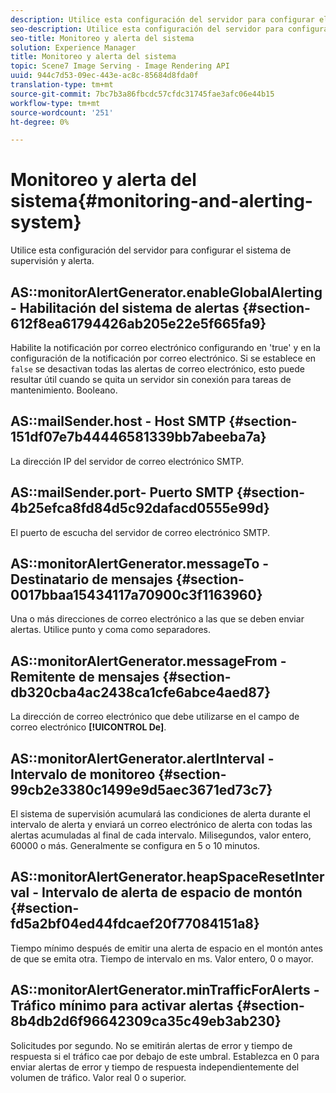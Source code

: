 ```yaml
---
description: Utilice esta configuración del servidor para configurar el sistema de supervisión y alerta.
seo-description: Utilice esta configuración del servidor para configurar el sistema de supervisión y alerta.
seo-title: Monitoreo y alerta del sistema
solution: Experience Manager
title: Monitoreo y alerta del sistema
topic: Scene7 Image Serving - Image Rendering API
uuid: 944c7d53-09ec-443e-ac8c-85684d8fda0f
translation-type: tm+mt
source-git-commit: 7bc7b3a86fbcdc57cfdc31745fae3afc06e44b15
workflow-type: tm+mt
source-wordcount: '251'
ht-degree: 0%

---
```



# Monitoreo y alerta del sistema{#monitoring-and-alerting-system}

Utilice esta configuración del servidor para configurar el sistema de supervisión y alerta.

## AS::monitorAlertGenerator.enableGlobalAlerting - Habilitación del sistema de alertas {#section-612f8ea61794426ab205e22e5f665fa9}

Habilite la notificación por correo electrónico configurando en &#39;true&#39; y en la configuración de la notificación por correo electrónico. Si se establece en `false` se desactivan todas las alertas de correo electrónico, esto puede resultar útil cuando se quita un servidor sin conexión para tareas de mantenimiento. Booleano.

## AS::mailSender.host - Host SMTP {#section-151df07e7b44446581339bb7abeeba7a}

La dirección IP del servidor de correo electrónico SMTP.

## AS::mailSender.port- Puerto SMTP {#section-4b25efca8fd84d5c92dafacd0555e99d}

El puerto de escucha del servidor de correo electrónico SMTP.

## AS::monitorAlertGenerator.messageTo - Destinatario de mensajes {#section-0017bbaa15434117a70900c3f1163960}

Una o más direcciones de correo electrónico a las que se deben enviar alertas. Utilice punto y coma como separadores.

## AS::monitorAlertGenerator.messageFrom - Remitente de mensajes {#section-db320cba4ac2438ca1cfe6abce4aed87}

La dirección de correo electrónico que debe utilizarse en el campo de correo electrónico **[!UICONTROL De]**.

## AS::monitorAlertGenerator.alertInterval - Intervalo de monitoreo {#section-99cb2e3380c1499e9d5aec3671ed73c7}

El sistema de supervisión acumulará las condiciones de alerta durante el intervalo de alerta y enviará un correo electrónico de alerta con todas las alertas acumuladas al final de cada intervalo. Milisegundos, valor entero, 60000 o más. Generalmente se configura en 5 o 10 minutos.

## AS::monitorAlertGenerator.heapSpaceResetInterval - Intervalo de alerta de espacio de montón {#section-fd5a2bf04ed44fdcaef20f77084151a8}

Tiempo mínimo después de emitir una alerta de espacio en el montón antes de que se emita otra. Tiempo de intervalo en ms. Valor entero, 0 o mayor.

## AS::monitorAlertGenerator.minTrafficForAlerts - Tráfico mínimo para activar alertas {#section-8b4db2d6f96642309ca35c49eb3ab230}

Solicitudes por segundo. No se emitirán alertas de error y tiempo de respuesta si el tráfico cae por debajo de este umbral. Establezca en 0 para enviar alertas de error y tiempo de respuesta independientemente del volumen de tráfico. Valor real 0 o superior.
